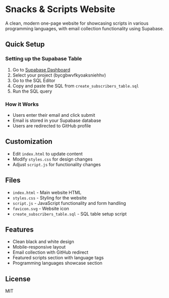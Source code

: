 # Snacks & Scripts Website

A clean, modern one-page website for showcasing scripts in various programming languages, with email collection functionality using Supabase.

## Quick Setup

### Setting up the Supabase Table

1. Go to [Supabase Dashboard](https://app.supabase.com/)
2. Select your project (bycgbwvfkyoaksniehhv)
3. Go to the SQL Editor
4. Copy and paste the SQL from `create_subscribers_table.sql`
5. Run the SQL query

### How it Works

- Users enter their email and click submit
- Email is stored in your Supabase database
- Users are redirected to GitHub profile

## Customization

- Edit `index.html` to update content
- Modify `styles.css` for design changes
- Adjust `script.js` for functionality changes

## Files

- `index.html` - Main website HTML
- `styles.css` - Styling for the website
- `script.js` - JavaScript functionality and form handling
- `favicon.svg` - Website icon
- `create_subscribers_table.sql` - SQL table setup script

## Features

- Clean black and white design
- Mobile-responsive layout
- Email collection with GitHub redirect
- Featured scripts section with language tags
- Programming languages showcase section

## License

MIT 